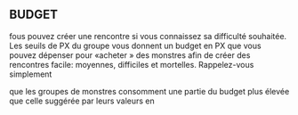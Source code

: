 ## BUDGET


fous pouvez créer une rencontre si vous connaissez sa
difficulté souhaitée. Les seuils de PX du groupe vous
donnent un budget en PX que vous pouvez dépenser pour
«acheter » des monstres afin de créer des rencontres facile:
moyennes, difficiles et mortelles. Rappelez-vous simplement

que les groupes de monstres consomment une partie du
budget plus élevée que celle suggérée par leurs valeurs en